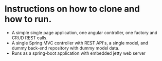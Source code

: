 Instructions on how to clone and how to run.
=======================

- A simple single page application, one angular controller, one factory and CRUD REST calls.
- A single Spring MVC controller with REST API's, a single model, and dummy back-end repository with dummy model data.
- Runs as a spring-boot application with embedded jetty web server

